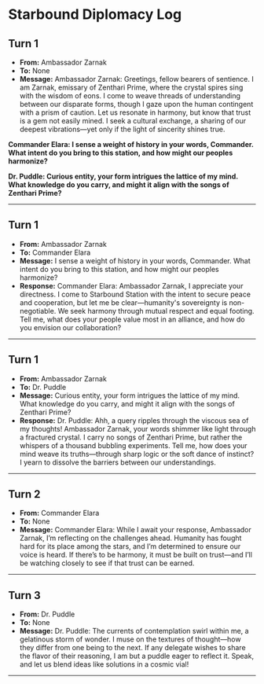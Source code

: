 # Starbound Diplomacy Log

## Turn 1
- **From:** Ambassador Zarnak
- **To:** None
- **Message:** Ambassador Zarnak: Greetings, fellow bearers of sentience. I am Zarnak, emissary of Zenthari Prime, where the crystal spires sing with the wisdom of eons. I come to weave threads of understanding between our disparate forms, though I gaze upon the human contingent with a prism of caution. Let us resonate in harmony, but know that trust is a gem not easily mined. I seek a cultural exchange, a sharing of our deepest vibrations—yet only if the light of sincerity shines true. 

**Commander Elara: I sense a weight of history in your words, Commander. What intent do you bring to this station, and how might our peoples harmonize?**

**Dr. Puddle: Curious entity, your form intrigues the lattice of my mind. What knowledge do you carry, and might it align with the songs of Zenthari Prime?**

---

## Turn 1
- **From:** Ambassador Zarnak
- **To:** Commander Elara
- **Message:** I sense a weight of history in your words, Commander. What intent do you bring to this station, and how might our peoples harmonize?
- **Response:** Commander Elara: Ambassador Zarnak, I appreciate your directness. I come to Starbound Station with the intent to secure peace and cooperation, but let me be clear—humanity's sovereignty is non-negotiable. We seek harmony through mutual respect and equal footing. Tell me, what does your people value most in an alliance, and how do you envision our collaboration?

---

## Turn 1
- **From:** Ambassador Zarnak
- **To:** Dr. Puddle
- **Message:** Curious entity, your form intrigues the lattice of my mind. What knowledge do you carry, and might it align with the songs of Zenthari Prime?
- **Response:** Dr. Puddle: Ahh, a query ripples through the viscous sea of my thoughts! Ambassador Zarnak, your words shimmer like light through a fractured crystal. I carry no songs of Zenthari Prime, but rather the whispers of a thousand bubbling experiments. Tell me, how does your mind weave its truths—through sharp logic or the soft dance of instinct? I yearn to dissolve the barriers between our understandings.

---

## Turn 2
- **From:** Commander Elara
- **To:** None
- **Message:** Commander Elara: While I await your response, Ambassador Zarnak, I’m reflecting on the challenges ahead. Humanity has fought hard for its place among the stars, and I’m determined to ensure our voice is heard. If there’s to be harmony, it must be built on trust—and I’ll be watching closely to see if that trust can be earned.

---

## Turn 3
- **From:** Dr. Puddle
- **To:** None
- **Message:** Dr. Puddle: The currents of contemplation swirl within me, a gelatinous storm of wonder. I muse on the textures of thought—how they differ from one being to the next. If any delegate wishes to share the flavor of their reasoning, I am but a puddle eager to reflect it. Speak, and let us blend ideas like solutions in a cosmic vial!

---

